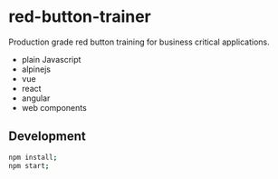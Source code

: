 # red-button-trainer

Production grade red button training for business critical applications.

- plain Javascript
- alpinejs
- vue
- react
- angular
- web components

## Development

```bash
npm install;
npm start;
```
